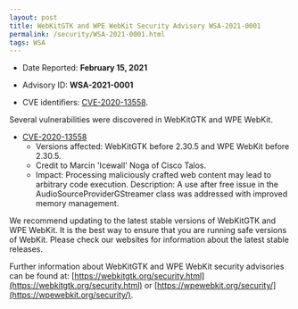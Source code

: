 ```yaml
---
layout: post
title: WebKitGTK and WPE WebKit Security Advisory WSA-2021-0001
permalink: /security/WSA-2021-0001.html
tags: WSA
---
```


* Date Reported: **February 15, 2021**

* Advisory ID: **WSA-2021-0001**

* CVE identifiers: [CVE-2020-13558](#CVE-2020-13558).


Several vulnerabilities were discovered in WebKitGTK and WPE WebKit.

* <a name="CVE-2020-13558" href="https://cve.mitre.org/cgi-bin/cvename.cgi?name=CVE-2020-13558">CVE-2020-13558</a>
  * Versions affected: WebKitGTK before 2.30.5 and WPE WebKit before
    2.30.5.
  * Credit to Marcin 'Icewall' Noga of Cisco Talos.
  * Impact: Processing maliciously crafted web content may lead to
    arbitrary code execution. Description: A use after free issue in
    the AudioSourceProviderGStreamer class was addressed with improved
    memory management.


We recommend updating to the latest stable versions of WebKitGTK and WPE
WebKit. It is the best way to ensure that you are running safe versions
of WebKit. Please check our websites for information about the latest
stable releases.

Further information about WebKitGTK and WPE WebKit security advisories can be found at:
[https://webkitgtk.org/security.html](https://webkitgtk.org/security.html) or [https://wpewebkit.org/security/](https://wpewebkit.org/security/).
